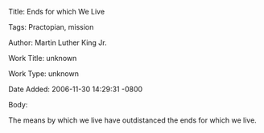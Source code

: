 Title:  Ends for which We Live

Tags:   Practopian, mission

Author: Martin Luther King Jr.

Work Title: unknown

Work Type: unknown

Date Added: 2006-11-30 14:29:31 -0800

Body: 

The means by which we live have outdistanced the ends for which we live.

